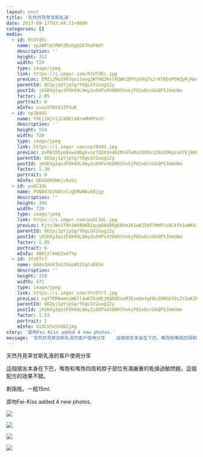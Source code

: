```yaml
---
layout: post
title: '天然月見草甘斯乳液' 
date: 2017-09-17T03:44:11+0000 
categories: [] 
media:
  - id: RtUTdEc
    name: vp2WPlWJPWfZBzOgEG67hoPAOY
    description: ''   
    height: 352
    width: 720
    type: image/jpeg
    link: https://i.imgur.com/RtUTdEc.jpg
    prevLoc: EMZ1zNo3XKTqx11wyg3WT6Q2Kvl6QWh1DPVyGVq7s2rKlRGxP5HZpRjNooz6T7vE2Rkn0kUx4RzRp59jCVwNw1oMEVHzlV8Z571XsLpQ6E4Yz5uln6nBOpqVHz73wpyjRWtV3V7JjjkDsYnkBZVEpAiKQPZYWrgjTYjXWYy89KFoPPXzAQjvtnXRxkk5A5SXY0xV3G68f1mKEE9842iKoggB45XZHqZEQJnrvPt9n3Ov2LjnHNDnnNmEBXt2zGn3PRZ2IL2
    parentId: 8D2pj1pYjpSgrYDgLGY2uog12y
    postId: jKGKXg3qn3FOX49L9my2u9XPxXVO0RSYnkjP83xDcnGkQP5JOmUAm
    factor: 2.05
    portrait: 0
    mInfo: uvauVTNt8JZPduR
  - id: npJ8d4S
    name: Y9Ej1WjX1jCX0ElV8rwMHMYVvY
    description: ''   
    height: 554
    width: 720
    type: image/jpeg
    link: https://i.imgur.com/npJ8d4S.jpg
    prevLoc: pvRBJO5yo9uwoQQgkvnzTO26Vn4O2MsGlw0x20O9c1ZXoVD6pzuK7Ej8K0KDczko0NGwjBFKRy83MAlLSkOrp3AgN9CmAQQ7OOPZc4zNZ27JKnIXOExB7kDRcQP3mWmR64IR0nXX97MLtnMkGyvvY6foZr2AzkqpTmw0zZ88ODH72RVY5119T9xjM79R3RtYXYpyYR0riBwwwy1mBYfAGnDpzNoWsNLEg54QqZTlDooLwr5vCqWBRmwB2yI9R0N5wx57
    parentId: 8D2pj1pYjpSgrYDgLGY2uog12y
    postId: jKGKXg3qn3FOX49L9my2u9XPxXVO0RSYnkjP83xDcnGkQP5JOmUAm
    factor: 1.30
    portrait: 0
    mInfo: QEmGOK6Nmjv8s6i
  - id: puGC3dL
    name: PVN0O70JO0CnlvgEMwNKu68jgg
    description: ''   
    height: 390
    width: 720
    type: image/jpeg
    link: https://i.imgur.com/puGC3dL.jpg
    prevLoc: KjYzJWx37Ah1W88QKB2qugG8kDRgG0hmJK1wB15VFYMmPJvBLkfk1wWKkZkOIBG14wRQ09IvVJKgMyXRFJxnPY3wzWUKZ2DBxwNlTE8wj2AmgVslzXLoDvx8hRogkWV23yh47xWm6QyrhYAWR260KVF7wQwDy2wLTR10NyXZqKtOyJ9mLOkBc0xDgZ4Vj3umrzrg43GEU0MV80nvOMsBgmK6JGx5U9l7PXWNpXIPNZzzB9vAsYQEx1v02GCwLowLprX
    parentId: 8D2pj1pYjpSgrYDgLGY2uog12y
    postId: jKGKXg3qn3FOX49L9my2u9XPxXVO0RSYnkjP83xDcnGkQP5JOmUAm
    factor: 1.85
    portrait: 0
    mInfo: 90RlXl8mEZwd7Yp
  - id: 3YzOTr7
    name: 6A8n3XnV3nUJXxpW532gCxD69v
    description: ''   
    height: 720
    width: 471
    type: image/jpeg
    link: https://i.imgur.com/3YzOTr7.jpg
    prevLoc: nqY7EM4wmGiWDll4wK7Gs8EjKQD8ExsM3EvmQvXgFBv10RGkYOiZY2wKZRZguonpPQWA3yClWJjwO26vtApwrjElrDf6OZ01wjyofGgWrpYWkgsEVYX8Dy09HOGGY2KoM6tnZM64mN4mij7yOyJxxqHK87Pr5XBJcoYAl02GQKtLX5YywL3jfZPXqAYOGmILOAqwy7pXCWZlJBZvwgcWG64YYBKGtX5XG5VxLAi2zw9NkWM6IADngWwx1rU22AMQVPL
    parentId: 8D2pj1pYjpSgrYDgLGY2uog12y
    postId: jKGKXg3qn3FOX49L9my2u9XPxXVO0RSYnkjP83xDcnGkQP5JOmUAm
    factor: 1.53
    portrait: 1
    mInfo: UiXCX3oSV6DIjAg
story: '霏吻Fei-Kiss added 4 new photos.'  
message: '天然月見草甘斯乳液的客戶使用分享    這個朋友本身在下巴，嘴唇和嘴唇四周和脖子部位有滿嚴重的乾燥過敏問題，這個配方的效果不錯。    ..'  
---
```


天然月見草甘斯乳液的客戶使用分享  
  
這個朋友本身在下巴，嘴唇和嘴唇四周和脖子部位有滿嚴重的乾燥過敏問題，這個配方的效果不錯。  
  
剩兩瓶，一瓶15ml.
 
 
[//]: #story:
霏吻Fei-Kiss added 4 new photos.


[//]: #media:  
<a href="https://i.imgur.com/RtUTdEc.jpg"><img class="postImage" src="https://i.imgur.com/RtUTdEch.jpg" />  
</a>    

<a href="https://i.imgur.com/npJ8d4S.jpg"><img class="postImage" src="https://i.imgur.com/npJ8d4Sh.jpg" />  
</a>    

<a href="https://i.imgur.com/puGC3dL.jpg"><img class="postImage" src="https://i.imgur.com/puGC3dLh.jpg" />  
</a>    

<a href="https://i.imgur.com/3YzOTr7.jpg"><img class="postImage" src="https://i.imgur.com/3YzOTr7h.jpg" />  
</a>   
